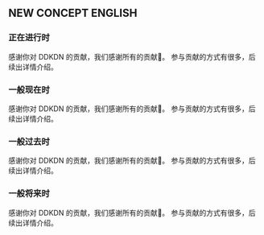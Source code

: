 ## NEW CONCEPT ENGLISH


### 正在进行时

感谢你对 DDKDN 的贡献，我们感谢所有的贡献💖。
参与贡献的方式有很多，后续出详情介绍。


### 一般现在时

感谢你对 DDKDN 的贡献，我们感谢所有的贡献💖。
参与贡献的方式有很多，后续出详情介绍。


### 一般过去时

感谢你对 DDKDN 的贡献，我们感谢所有的贡献💖。
参与贡献的方式有很多，后续出详情介绍。


### 一般将来时

感谢你对 DDKDN 的贡献，我们感谢所有的贡献💖。
参与贡献的方式有很多，后续出详情介绍。

